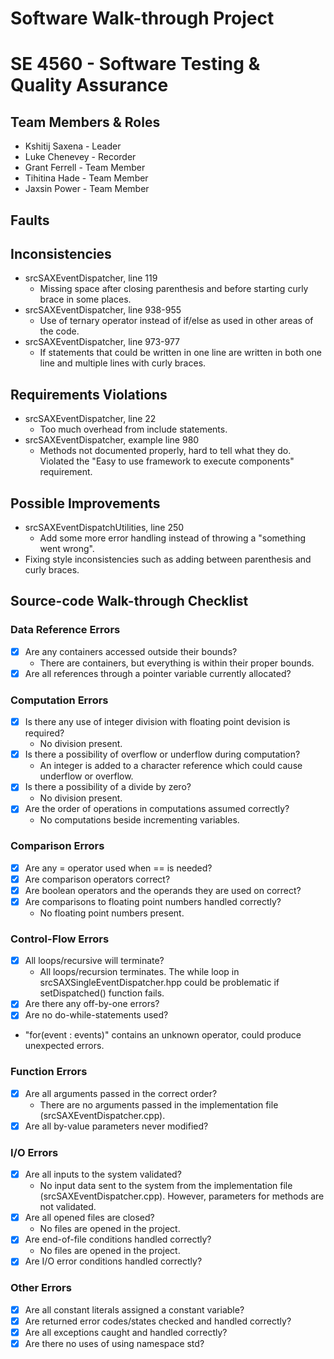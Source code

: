 # Software Walk-through Project
# SE 4560 - Software Testing & Quality Assurance

## Team Members & Roles
* Kshitij Saxena - Leader
* Luke Chenevey - Recorder
* Grant Ferrell - Team Member
* Tihitina Hade - Team Member
* Jaxsin Power - Team Member

## Faults


## Inconsistencies
- srcSAXEventDispatcher, line 119
  - Missing space after closing parenthesis and before starting curly brace in some places.
- srcSAXEventDispatcher, line 938-955
    - Use of ternary operator instead of if/else as used in other areas of the code.
- srcSAXEventDispatcher, line 973-977
    - If statements that could be written in one line are written in both one line and multiple lines with curly braces.

## Requirements Violations
- srcSAXEventDispatcher, line 22
    - Too much overhead from include statements.
- srcSAXEventDispatcher, example line 980
    - Methods not documented properly, hard to tell what they do. Violated the "Easy to use framework to execute components" requirement.

## Possible Improvements
- srcSAXEventDispatchUtilities, line 250
    - Add some more error handling instead of throwing a "something went wrong".
- Fixing style inconsistencies such as adding between parenthesis and curly braces.

## Source-code Walk-through Checklist

### Data Reference Errors
- [X] Are any containers accessed outside their bounds?
    - There are containers, but everything is within their proper bounds.
- [X] Are all references through a pointer variable currently allocated?

### Computation Errors
- [X] Is there any use of integer division with floating point devision is required?
    - No division present.
- [X] Is there a possibility of overflow or underflow during computation?
    - An integer is added to a character reference which could cause underflow or overflow.
- [X] Is there a possibility of a divide by zero?
    - No division present.
- [X] Are the order of operations in computations assumed correctly?
    - No computations beside incrementing variables.

### Comparison Errors
- [X] Are any = operator used when == is needed?
- [X] Are comparison operators correct?
- [X] Are boolean operators and the operands they are used on correct?
- [X] Are comparisons to floating point numbers handled correctly?
    - No floating point numbers present.

### Control-Flow Errors
- [X] All loops/recursive will terminate?
    - All loops/recursion terminates. The while loop in srcSAXSingleEventDispatcher.hpp could be problematic if setDispatched() function fails.
- [X] Are there any off-by-one errors?
- [X] Are no do-while-statements used?
- "for(event : events)" contains an unknown operator, could produce unexpected errors.

### Function Errors
- [X] Are all arguments passed in the correct order?
    - There are no arguments passed in the implementation file (srcSAXEventDispatcher.cpp).
- [X] Are all by-value parameters never modified?

### I/O Errors
- [X] Are all inputs to the system validated?
    - No input data sent to the system from the implementation file (srcSAXEventDispatcher.cpp). However, parameters for methods are not validated.
- [X] Are all opened files are closed?
    - No files are opened in the project.
- [X] Are end-of-file conditions handled correctly?
    - No files are opened in the project.
- [X] Are I/O error conditions handled correctly?

### Other Errors
- [X] Are all constant literals assigned a constant variable?
- [X] Are returned error codes/states checked and handled correctly?
- [X] Are all exceptions caught and handled correctly?
- [X] Are there no uses of using namespace std?